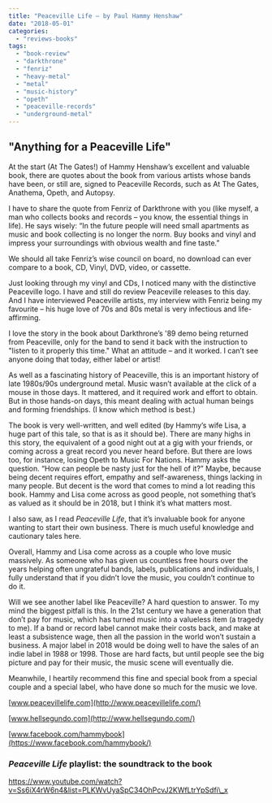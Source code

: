 ```yaml
---
title: "Peaceville Life – by Paul Hammy Henshaw"
date: "2018-05-01"
categories: 
  - "reviews-books"
tags: 
  - "book-review"
  - "darkthrone"
  - "fenriz"
  - "heavy-metal"
  - "metal"
  - "music-history"
  - "opeth"
  - "peaceville-records"
  - "underground-metal"
---
```


## "Anything for a Peaceville Life"

At the start (At The Gates!) of Hammy Henshaw’s excellent and valuable book, there are quotes about the book from various artists whose bands have been, or still are, signed to Peaceville Records, such as At The Gates, Anathema, Opeth, and Autopsy.

I have to share the quote from Fenriz of Darkthrone with you (like myself, a man who collects books and records – you know, the essential things in life). He says wisely: “In the future people will need small apartments as music and book collecting is no longer the norm. Buy books and vinyl and impress your surroundings with obvious wealth and fine taste.”

We should all take Fenriz’s wise council on board, no download can ever compare to a book, CD, Vinyl, DVD, video, or cassette.

Just looking through my vinyl and CDs, I noticed many with the distinctive Peaceville logo. I have and still do review Peaceville releases to this day. And I have interviewed Peaceville artists, my interview with Fenriz being my favourite – his huge love of 70s and 80s metal is very infectious and life-affirming.

I love the story in the book about Darkthrone’s '89 demo being returned from Peaceville, only for the band to send it back with the instruction to "listen to it properly this time." What an attitude – and it worked. I can’t see anyone doing that today, either label or artist!

As well as a fascinating history of Peaceville, this is an important history of late 1980s/90s underground metal. Music wasn’t available at the click of a mouse in those days. It mattered, and it required work and effort to obtain. But in those hands-on days, this meant dealing with actual human beings and forming friendships. (I know which method is best.)

The book is very well-written, and well edited (by Hammy’s wife Lisa, a huge part of this tale, so that is as it should be). There are many highs in this story, the equivalent of a good night out at a gig with your friends, or coming across a great record you never heard before. But there are lows too, for instance, losing Opeth to Music For Nations. Hammy asks the question. “How can people be nasty just for the hell of it?” Maybe, because being decent requires effort, empathy and self-awareness, things lacking in many people. But decent is the word that comes to mind a lot reading this book. Hammy and Lisa come across as good people, not something that’s as valued as it should be in 2018, but I think it’s what matters most.

I also saw, as I read _Peaceville Life_, that it’s invaluable book for anyone wanting to start their own business. There is much useful knowledge and cautionary tales here.

Overall, Hammy and Lisa come across as a couple who love music massively. As someone who has given us countless free hours over the years helping often ungrateful bands, labels, publications and individuals, I fully understand that if you didn’t love the music, you couldn’t continue to do it.

Will we see another label like Peaceville? A hard question to answer. To my mind the biggest pitfall is this. In the 21st century we have a generation that don’t pay for music, which has turned music into a valueless item (a tragedy to me). If a band or record label cannot make their costs back, and make at least a subsistence wage, then all the passion in the world won’t sustain a business. A major label in 2018 would be doing well to have the sales of an indie label in 1988 or 1998. Those are hard facts, but until people see the big picture and pay for their music, the music scene will eventually die.

Meanwhile, I heartily recommend this fine and special book from a special couple and a special label, who have done so much for the music we love.

[www.peacevillelife.com](http://www.peacevillelife.com/)

[www.hellsegundo.com](http://www.hellsegundo.com/)

[www.facebook.com/hammybook](https://www.facebook.com/hammybook/)

### _Peaceville Life_ playlist: the soundtrack to the book

https://www.youtube.com/watch?v=Ss6iX4rW6n4&list=PLKWvUyaSpC34OhPcvJ2KWfLtrYpSdfi\_x
